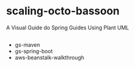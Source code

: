# scaling-octo-bassoon
A Visual Guide do Spring Guides Using Plant UML


##  
- gs-maven
- gs-spring-boot
- aws-beanstalk-walkthrough
